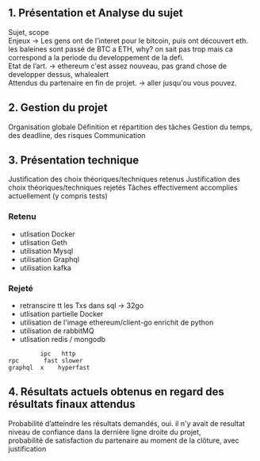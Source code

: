 ## 1. Présentation et Analyse du sujet
Sujet, scope  
Enjeux -> Les gens ont de l'interet pour le bitcoin, puis ont découvert eth. les baleines sont passé de BTC a ETH, why? on sait pas trop mais ca correspond a la periode du developpement de la defi.  
Etat de l’art. -> ethereum c'est assez nouveau, pas grand chose de developper dessus, whalealert  
Attendus du partenaire en fin de projet. -> aller jusqu'ou vous pouvez.  
   
## 2. Gestion du projet
Organisation globale
Définition et répartition des tâches
Gestion du temps, des deadline, des risques Communication

## 3. Présentation technique
Justification des choix théoriques/techniques retenus Justification des choix théoriques/techniques rejetés
Tâches effectivement accomplies actuellement (y compris tests)
### Retenu
- utlisation Docker
- utlisation Geth
- utilisation Mysql
- utilisation Graphql
- utilisation kafka

### Rejeté
- retranscire tt les Txs dans sql -> 32go
- utlisation partielle Docker
- utilisation de l'image ethereum/client-go enrichit de python
- utilisation de rabbitMQ
- utlisation redis / mongodb

```
         ipc   http
rpc       fast slower
graphql  x    hyperfast
```


## 4. Résultats actuels obtenus en regard des résultats finaux attendus
Probabilité d’atteindre les résultats demandés,  oui.   il n'y avait de resultat 
niveau de confiance dans la dernière ligne droite du projet,  
probabilité de satisfaction du partenaire au moment de la clôture, avec justification
